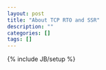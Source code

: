 ```yaml
---
layout: post
title: "About TCP RTO and SSR"
description: ""
categories: []
tags: []
---
```

{% include JB/setup %}
